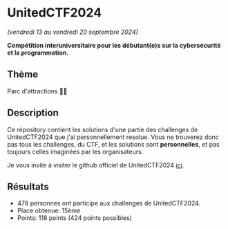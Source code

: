 # UnitedCTF2024

_(vendredi 13 au vendredi 20 septembre 2024)_

**Compétition interuniversitaire pour les débutant(e)s sur la cybersécurité et la programmation.**

## Thème

Parc d'attractions 🎢🎡

## Description

Ce répository contient les solutions d'une partie des challenges de UnitedCTF2024 que j'ai personnellement resolue. Vous ne trouverez donc pas tous les challenges, du CTF, et les solutions sont **personnelles**, et pas toujours celles imaginées par les organisateurs.

Je vous invite à visiter le github officiel de UnitedCTF2024 [ici](https://github.com/UnitedCTF/UnitedCTF2024).

## Résultats

- 478 personnes ont participe aux challenges de UnitedCTF2024.
- Place obtenue: 15ème
- Points: 118 points (424 points possibles)